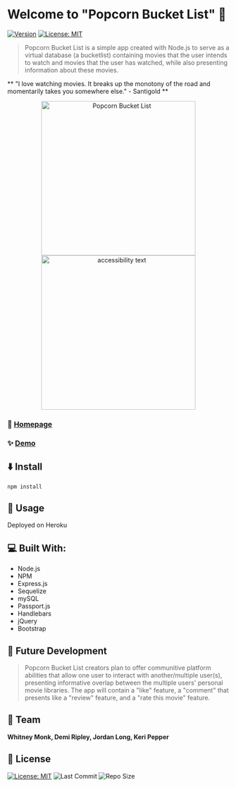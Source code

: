 # Welcome to **"Popcorn Bucket List"** :movie_camera:
[![Version](https://img.shields.io/badge/version-1.0.0-blue.svg?cacheSeconds=2592000)]()
[![License: MIT](https://img.shields.io/badge/License-MIT-yellow.svg)](https://opensource.org/licenses/MIT)


> Popcorn Bucket List is a simple app created with Node.js to serve as a virtual database (a bucketlist) containing movies that the user intends to watch and movies that the user has watched, while also presenting information about these movies. 

** "I love watching movies. It breaks up the monotony of the road and momentarily takes you somewhere else." - Santigold **

<p align="center">
  <img src="https://www.instagram.com/p/CEDXyhvjd4g/?utm_source=ig_web_copy_link" width="350" title="Popcorn Bucket List">
  <img src="https://www.instagram.com/p/CEDXyhvjd4g/?utm_source=ig_web_copy_link" width="350" alt="accessibility text">
</p>


### :movie_camera: [Homepage]( )

### ✨ [Demo]( )

## :arrow_down: Install 

```
npm install 

```

## :arrow_up_small: Usage

Deployed on Heroku

## :computer: Built With: 

- Node.js
- NPM
- Express.js
- Sequelize
- mySQL
- Passport.js
- Handlebars
- jQuery
- Bootstrap

## :crystal_ball: Future Development 

> Popcorn Bucket List creators plan to offer communitive platform abilities that allow one user to interact with another/multiple user(s), presenting informative overlap between the multiple users' personal movie libraries. The app will contain a "like" feature, a "comment" that presents like a "review" feature, and a "rate this movie" feature.

## :muscle: Team

 **Whitney Monk, Demi Ripley, Jordan Long, Keri Pepper**


## 📝 License

  [![License: MIT](https://img.shields.io/badge/License-MIT-yellow.svg)](https://opensource.org/licenses/MIT) ![Last Commit](https://img.shields.io/github/last-commit/demi0504/brutal-butterflies) ![Repo Size](https://img.shields.io/github/repo-size/demi0504/brutal-butterflies)

